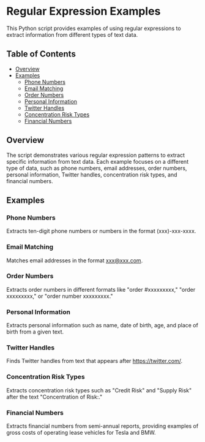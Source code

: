 # Regular Expression Examples

This Python script provides examples of using regular expressions to extract information from different types of text data.

## Table of Contents
- [Overview](#overview)
- [Examples](#examples)
  - [Phone Numbers](#phone-numbers)
  - [Email Matching](#email-matching)
  - [Order Numbers](#order-numbers)
  - [Personal Information](#personal-information)
  - [Twitter Handles](#twitter-handles)
  - [Concentration Risk Types](#concentration-risk-types)
  - [Financial Numbers](#financial-numbers)

## Overview

The script demonstrates various regular expression patterns to extract specific information from text data. Each example focuses on a different type of data, such as phone numbers, email addresses, order numbers, personal information, Twitter handles, concentration risk types, and financial numbers.

## Examples

### Phone Numbers

Extracts ten-digit phone numbers or numbers in the format (xxx)-xxx-xxxx.

### Email Matching

Matches email addresses in the format xxx@xxx.com.

### Order Numbers

Extracts order numbers in different formats like "order #xxxxxxxxx," "order xxxxxxxxx," or "order number xxxxxxxxx."

### Personal Information

Extracts personal information such as name, date of birth, age, and place of birth from a given text.

### Twitter Handles

Finds Twitter handles from text that appears after https://twitter.com/.

### Concentration Risk Types

Extracts concentration risk types such as "Credit Risk" and "Supply Risk" after the text "Concentration of Risk:."

### Financial Numbers

Extracts financial numbers from semi-annual reports, providing examples of gross costs of operating lease vehicles for Tesla and BMW.
